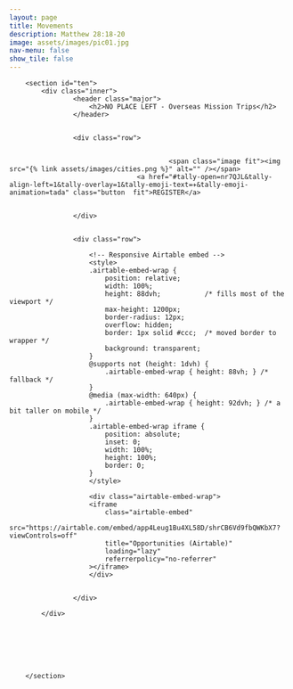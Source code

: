 ```yaml
---
layout: page
title: Movements
description: Matthew 28:18-20
image: assets/images/pic01.jpg
nav-menu: false
show_tile: false
---
```


<div id="main" class="alt">

        <section id="ten">
			<div class="inner">
					<header class="major">
						<h2>NO PLACE LEFT - Overseas Mission Trips</h2>
					</header>
				
				
					<div class="row">


											<span class="image fit"><img src="{% link assets/images/cities.png %}" alt="" /></span>
									<a href="#tally-open=nr7QJL&tally-align-left=1&tally-overlay=1&tally-emoji-text=✈️&tally-emoji-animation=tada" class="button  fit">REGISTER</a>

					
					</div>   


					<div class="row">

						<!-- Responsive Airtable embed -->
						<style>
						.airtable-embed-wrap {
							position: relative;
							width: 100%;
							height: 88dvh;           /* fills most of the viewport */
							max-height: 1200px;
							border-radius: 12px;
							overflow: hidden;
							border: 1px solid #ccc;  /* moved border to wrapper */
							background: transparent;
						}
						@supports not (height: 1dvh) {
							.airtable-embed-wrap { height: 88vh; } /* fallback */
						}
						@media (max-width: 640px) {
							.airtable-embed-wrap { height: 92dvh; } /* a bit taller on mobile */
						}
						.airtable-embed-wrap iframe {
							position: absolute;
							inset: 0;
							width: 100%;
							height: 100%;
							border: 0;
						}
						</style>

						<div class="airtable-embed-wrap">
						<iframe
							class="airtable-embed"
							src="https://airtable.com/embed/app4Leug1Bu4XL58D/shrCB6Vd9fbQWKbX7?viewControls=off"
							title="Opportunities (Airtable)"
							loading="lazy"
							referrerpolicy="no-referrer"
						></iframe>
						</div>

					
					</div>   
					
        	</div>



		 

				

        </section>

</div>